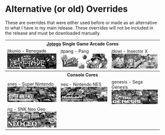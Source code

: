 # Alternative (or old) Overrides

These are overrides that were either used before or made as an alternative to what I have in my main release.  These overrides will not be included in the release and must be downloaded manually.


<table>
<tr><th colspan="3"><a href="https://patreon.com/jotego">Jotego</a> Single Game Arcade Cores</th></tr>
<tr>
 <td>jtkunio - Renegade <img src="pics/jtkunio.png" /></td>
 <td>jtpang - Pang <img src="pics/jtpang.png" /></td>
 <td>jtkiwi - Insector X <img src="pics/jtkiwi.png" /></td>
</tr>
<tr><th colspan="3">Console Cores</th></tr>
<tr>
 <td>snes - Super Nintendo <img src="pics/snes.png" /></td>
 <td>nes - Nintendo NES <img src="pics/nes.png" /></td>
 <td>genesis - Sega Genesis <img src="pics/genesis.png" /></td>
</tr>
<tr>
 <td>ng - SNK Neo Geo <img src="pics/ng.png" /></td>
</tr>
</table>

